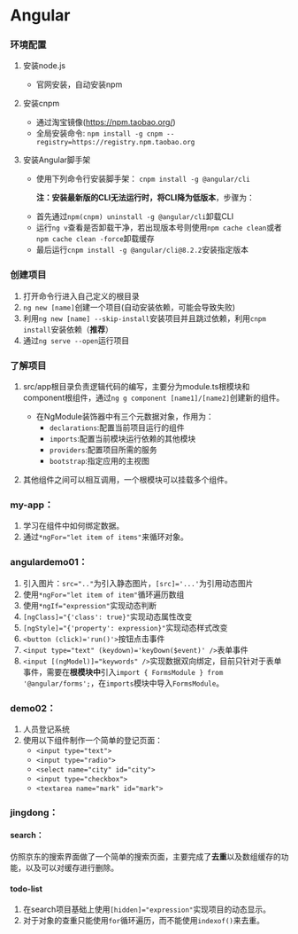 # Angular
### 环境配置
1. 安装node.js
   
    - 官网安装，自动安装npm
2. 安装cnpm
    - 通过淘宝镜像(https://npm.taobao.org/)
    - 全局安装命令:
`npm install -g cnpm --registry=https://registry.npm.taobao.org`
3. 安装Angular脚手架
    - 使用下列命令行安装脚手架：
    `cnpm install -g @angular/cli`

	  **注：安装最新版的CLI无法运行时，将CLI降为低版本**，步骤为：
    
    * 首先通过`npm(cnpm) uninstall -g @angular/cli`卸载CLI
    * 运行`ng v`查看是否卸载干净，若出现版本号则使用`npm cache clean`或者`npm cache clean -force`卸载缓存
    * 最后运行`cnpm install -g @angular/cli@8.2.2`安装指定版本

### 创建项目
1. 打开命令行进入自己定义的根目录
2. `ng new [name]`创建一个项目(自动安装依赖，可能会导致失败)
3. 利用`ng new [name] --skip-install`安装项目并且跳过依赖，利用`cnpm install`安装依赖（**推荐**）
4. 通过`ng serve --open`运行项目

### 了解项目
1. src/app根目录负责逻辑代码的编写，主要分为module.ts根模块和component根组件，通过`ng g component [name1]/[name2]`创建新的组件。
    - 在NgModule装饰器中有三个元数据对象，作用为：
    	 * `declarations`:配置当前项目运行的组件
    	 * `imports`:配置当前模块运行依赖的其他模块
    	 * `providers`:配置项目所需的服务
    	 * `bootstrap`:指定应用的主视图
    
2. 其他组件之间可以相互调用，一个根模块可以挂载多个组件。

### my-app：
1. 学习在组件中如何绑定数据。
2. 通过`*ngFor="let item of items"`来循环对象。
### angulardemo01：
1. 引入图片：`src=".."`为引入静态图片，`[src]='...'`为引用动态图片
2. 使用`*ngFor="let item of item"`循环遍历数组
3. 使用`*ngIf="expression"`实现动态判断
4. `[ngClass]="{'class': true}"`实现动态属性改变
5. `[ngStyle]="{'property': expression}"`实现动态样式改变
6. `<button (click)='run()'>`按钮点击事件
7. `<input type="text" (keydown)='keyDown($event)' />`表单事件
8. `<input [(ngModel)]="keywords" />`实现数据双向绑定，目前只针对于表单事件，需要在**根模块中**引入`import { FormsModule } from '@angular/forms';`，在`imports`模块中导入`FormsModule`。
### demo02：
1. 人员登记系统
2. 使用以下组件制作一个简单的登记页面：
	 * `<input type="text">`
	 * `<input type="radio">`
	 * `<select name="city" id="city">`
	 * `<input type="checkbox">`
	 * `<textarea name="mark" id="mark">`
### jingdong：
#### search：
仿照京东的搜索界面做了一个简单的搜索页面，主要完成了**去重**以及数组缓存的功能，以及可以对缓存进行删除。
#### todo-list
1. 在search项目基础上使用`[hidden]="expression"`实现项目的动态显示。
2. 对于对象的查重只能使用`for`循环遍历，而不能使用`indexof()`来去重。
